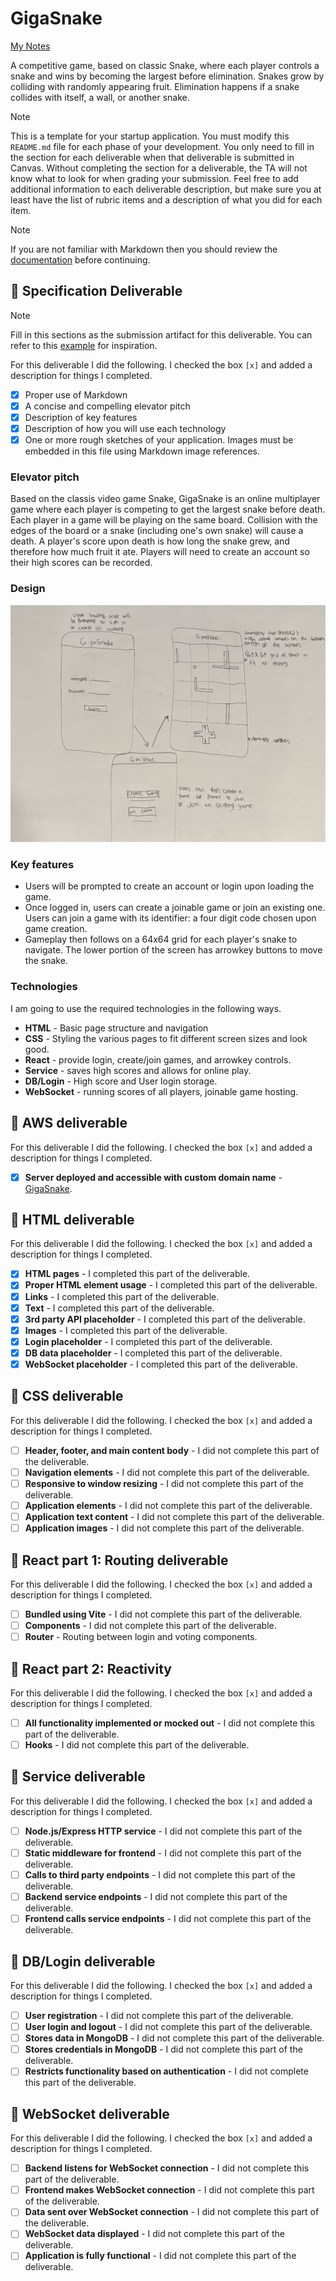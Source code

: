 # GigaSnake

[My Notes](notes.md)

A competitive game, based on classic Snake, where each player controls a snake and wins by becoming the largest before elimination. Snakes grow by colliding with randomly appearing fruit. Elimination happens if a snake collides with itself, a wall, or another snake.


> [!NOTE]
>  This is a template for your startup application. You must modify this `README.md` file for each phase of your development. You only need to fill in the section for each deliverable when that deliverable is submitted in Canvas. Without completing the section for a deliverable, the TA will not know what to look for when grading your submission. Feel free to add additional information to each deliverable description, but make sure you at least have the list of rubric items and a description of what you did for each item.

> [!NOTE]
>  If you are not familiar with Markdown then you should review the [documentation](https://docs.github.com/en/get-started/writing-on-github/getting-started-with-writing-and-formatting-on-github/basic-writing-and-formatting-syntax) before continuing.

## 🚀 Specification Deliverable

> [!NOTE]
>  Fill in this sections as the submission artifact for this deliverable. You can refer to this [example](https://github.com/webprogramming260/startup-example/blob/main/README.md) for inspiration.

For this deliverable I did the following. I checked the box `[x]` and added a description for things I completed.

- [x] Proper use of Markdown
- [x] A concise and compelling elevator pitch
- [x] Description of key features
- [x] Description of how you will use each technology
- [x] One or more rough sketches of your application. Images must be embedded in this file using Markdown image references.

### Elevator pitch

Based on the classis video game Snake, GigaSnake is an online multiplayer game where each player is competing to get the largest snake before death. Each player in a game will be playing on the same board. Collision with the edges of the board or a snake (including one's own snake) will cause a death. A player's score upon death is how long the snake grew, and therefore how much fruit it ate. Players will need to create an account so their high scores can be recorded.

### Design

![Image of a handdrawn layout for the pages of the game described above.](DesignImage.jpeg)

### Key features

- Users will be prompted to create an account or login upon loading the game.
- Once logged in, users can create a joinable game or join an existing one. Users can join a game with its identifier: a four digit code chosen upon game creation.
- Gameplay then follows on a 64x64 grid for each player's snake to navigate. The lower portion of the screen has arrowkey buttons to move the snake.

### Technologies

I am going to use the required technologies in the following ways.

- **HTML** - Basic page structure and navigation
- **CSS** - Styling the various pages to fit different screen sizes and look good.
- **React** - provide login, create/join games, and arrowkey controls.
- **Service** - saves high scores and allows for online play.
- **DB/Login** - High score and User login storage.
- **WebSocket** - running scores of all players, joinable game hosting.

## 🚀 AWS deliverable

For this deliverable I did the following. I checked the box `[x]` and added a description for things I completed.

- [X] **Server deployed and accessible with custom domain name** - [GigaSnake](https://gigasnake.click).

## 🚀 HTML deliverable

For this deliverable I did the following. I checked the box `[x]` and added a description for things I completed.

- [X] **HTML pages** - I completed this part of the deliverable.
- [X] **Proper HTML element usage** - I completed this part of the deliverable.
- [X] **Links** - I completed this part of the deliverable.
- [X] **Text** - I completed this part of the deliverable.
- [X] **3rd party API placeholder** - I completed this part of the deliverable.
- [X] **Images** - I completed this part of the deliverable.
- [X] **Login placeholder** - I completed this part of the deliverable.
- [X] **DB data placeholder** - I completed this part of the deliverable.
- [X] **WebSocket placeholder** - I completed this part of the deliverable.

## 🚀 CSS deliverable

For this deliverable I did the following. I checked the box `[x]` and added a description for things I completed.

- [ ] **Header, footer, and main content body** - I did not complete this part of the deliverable.
- [ ] **Navigation elements** - I did not complete this part of the deliverable.
- [ ] **Responsive to window resizing** - I did not complete this part of the deliverable.
- [ ] **Application elements** - I did not complete this part of the deliverable.
- [ ] **Application text content** - I did not complete this part of the deliverable.
- [ ] **Application images** - I did not complete this part of the deliverable.

## 🚀 React part 1: Routing deliverable

For this deliverable I did the following. I checked the box `[x]` and added a description for things I completed.

- [ ] **Bundled using Vite** - I did not complete this part of the deliverable.
- [ ] **Components** - I did not complete this part of the deliverable.
- [ ] **Router** - Routing between login and voting components.

## 🚀 React part 2: Reactivity

For this deliverable I did the following. I checked the box `[x]` and added a description for things I completed.

- [ ] **All functionality implemented or mocked out** - I did not complete this part of the deliverable.
- [ ] **Hooks** - I did not complete this part of the deliverable.

## 🚀 Service deliverable

For this deliverable I did the following. I checked the box `[x]` and added a description for things I completed.

- [ ] **Node.js/Express HTTP service** - I did not complete this part of the deliverable.
- [ ] **Static middleware for frontend** - I did not complete this part of the deliverable.
- [ ] **Calls to third party endpoints** - I did not complete this part of the deliverable.
- [ ] **Backend service endpoints** - I did not complete this part of the deliverable.
- [ ] **Frontend calls service endpoints** - I did not complete this part of the deliverable.

## 🚀 DB/Login deliverable

For this deliverable I did the following. I checked the box `[x]` and added a description for things I completed.

- [ ] **User registration** - I did not complete this part of the deliverable.
- [ ] **User login and logout** - I did not complete this part of the deliverable.
- [ ] **Stores data in MongoDB** - I did not complete this part of the deliverable.
- [ ] **Stores credentials in MongoDB** - I did not complete this part of the deliverable.
- [ ] **Restricts functionality based on authentication** - I did not complete this part of the deliverable.

## 🚀 WebSocket deliverable

For this deliverable I did the following. I checked the box `[x]` and added a description for things I completed.

- [ ] **Backend listens for WebSocket connection** - I did not complete this part of the deliverable.
- [ ] **Frontend makes WebSocket connection** - I did not complete this part of the deliverable.
- [ ] **Data sent over WebSocket connection** - I did not complete this part of the deliverable.
- [ ] **WebSocket data displayed** - I did not complete this part of the deliverable.
- [ ] **Application is fully functional** - I did not complete this part of the deliverable.

